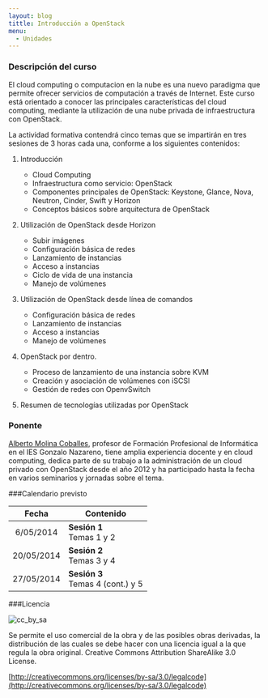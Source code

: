 ```yaml
---
layout: blog
tittle: Introducción a OpenStack
menu:
  - Unidades
---
```

### Descripción del curso

El cloud computing o computacion en la nube es una nuevo paradigma que permite ofrecer servicios de computación a través de Internet. Este curso está orientado a conocer las principales características del cloud computing, mediante la utilización de una nube privada de infraestructura con OpenStack.

La actividad formativa contendrá cinco temas que se impartirán en tres sesiones
de 3 horas cada una, conforme a los siguientes contenidos:

1. Introducción

	* Cloud Computing
	* Infraestructura como servicio: OpenStack
	* Componentes principales de OpenStack: Keystone, Glance, Nova, Neutron, Cinder,
	Swift y Horizon 
	* Conceptos básicos sobre arquitectura de OpenStack

2. Utilización de OpenStack desde Horizon

	* Subir imágenes
	* Configuración básica de redes
	* Lanzamiento de instancias
	* Acceso a instancias
	* Ciclo de vida de una instancia
	* Manejo de volúmenes

3. Utilización de OpenStack desde línea de comandos

	* Configuración básica de redes
	* Lanzamiento de instancias
	* Acceso a instancias
	* Manejo de volúmenes

4. OpenStack por dentro.

	* Proceso de lanzamiento de una instancia sobre KVM
	* Creación y asociación de volúmenes con iSCSI
	* Gestión de redes con OpenvSwitch

5. Resumen de tecnologías utilizadas por OpenStack

### Ponente

[Alberto Molina Coballes](http://albertomolina.wordpress.com), profesor de
Formación Profesional de Informática en el IES Gonzalo Nazareno, tiene amplia
experiencia docente y en cloud computing, dedica parte de su trabajo a la
administración de un cloud privado con OpenStack desde el año 2012 y ha
participado hasta la fecha en varios seminarios y  jornadas sobre el tema.

###Calendario previsto

|Fecha|Contenido|
|:---:|---------|
|6/05/2014|**Sesión 1**<br/>Temas 1 y 2|
|20/05/2014|**Sesión 2**<br/>Temas 3 y 4|
|27/05/2014|**Sesión 3**<br/>Temas 4 (cont.) y 5|

###Licencia

![cc_by_sa](http://iesgn.github.io/cloud/img/cc_by_sa.png)

Se permite el uso comercial de la obra y de las posibles obras derivadas, la distribución de las cuales se debe hacer con una licencia igual a la que regula la obra original.
Creative Commons Attribution ShareAlike 3.0 License.

[http://creativecommons.org/licenses/by-sa/3.0/legalcode](http://creativecommons.org/licenses/by-sa/3.0/legalcode)
